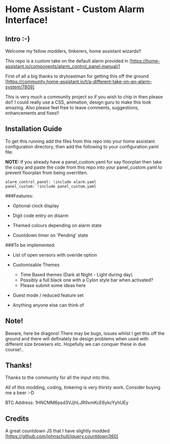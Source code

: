 # Home Assistant - Custom Alarm Interface!
## Intro :-)
Welcome my fellow modders, tinkerers, home assistant wizards!!

This repo is a custom take on the default alarm provided in [https://home-assistant.io/components/alarm_control_panel.manual/]

First of all a big thanks to drytoastman for getting this off the ground [https://community.home-assistant.io/t/a-different-take-on-an-alarm-system/7809]

This is very much a community project so if you wish to chip in then please do!! I could really use a CSS, animation, design guru to make this look amazing. Also please feel free to leave comments, suggestions, enhancements and fixes!!

## Installation Guide

To get this running add the files from this repo into your home assistant configuration directory, then add the following to your configuration.yaml file:

**NOTE:** If you already have a panel_custom.yaml for say floorplan then take the copy and paste the code from this repo into your panel_custom.yaml to prevent floorplan from being overritten.

```
alarm_control_panel: !include alarm.yaml
panel_custom: !include panel_custom.yaml

```

###Features:

- Optional clock display

- Digit code entry on disarm

- Themed colours depending on alarm state

- Countdown timer on 'Pending' state

###To be implemented:

- List of open sensors with overide option

- Customisable Themes
  - Time Based themes (Dark at Night - Light during day)
  - Possibly a full black one with a Cylon style bar when activated?
  - Please submit some ideas here

- Guest mode / reduced feature set

- Anything anyone else can think of

## Note!

Beware, here be dragons! There may be bugs, issues whilst I get this off the ground and there will definately be design problems when used with different size browsers etc. Hopefully we can conquer these in due course!..

## Thanks!

Thanks to the community for all the input into this.

All of this modding, coding, tinkering is very thirsty work. Consider buying me a beer :-D

BTC Address: 1HNCMM6psd3VJjhLJR9xmKcE6ykcYyhUEy

## Credits

A great countdown JS that I have slightly modded [https://github.com/johnschult/jquery.countdown360]
